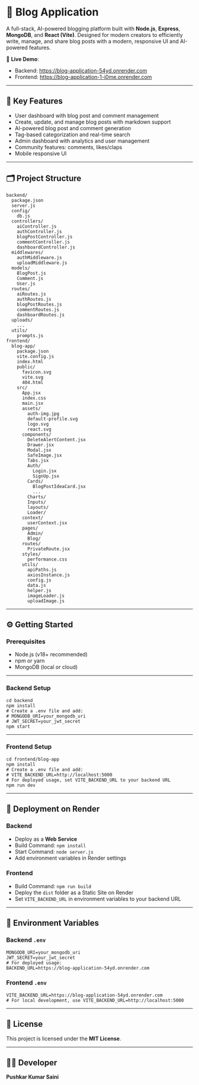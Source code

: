 # 📝 Blog Application

A full-stack, AI-powered blogging platform built with **Node.js**, **Express**, **MongoDB**, and **React (Vite)**. Designed for modern creators to efficiently write, manage, and share blog posts with a modern, responsive UI and AI-powered features.

🚀 **Live Demo**:
- Backend: https://blog-application-54yd.onrender.com
- Frontend: https://blog-application-1-i0me.onrender.com

---

## 🔑 Key Features
- User dashboard with blog post and comment management
- Create, update, and manage blog posts with markdown support
- AI-powered blog post and comment generation
- Tag-based categorization and real-time search
- Admin dashboard with analytics and user management
- Community features: comments, likes/claps
- Mobile responsive UI

---

## 🗂️ Project Structure

```
backend/
  package.json
  server.js
  config/
    db.js
  controllers/
    aiController.js
    authController.js
    blogPostController.js
    commentController.js
    dashboardController.js
  middlewares/
    authMiddleware.js
    uploadMiddleware.js
  models/
    BlogPost.js
    Comment.js
    User.js
  routes/
    aiRoutes.js
    authRoutes.js
    blogPostRoutes.js
    commentRoutes.js
    dashboardRoutes.js
  uploads/
    ...
  utils/
    prompts.js
frontend/
  blog-app/
    package.json
    vite.config.js
    index.html
    public/
      favicon.svg
      vite.svg
      404.html
    src/
      App.jsx
      index.css
      main.jsx
      assets/
        auth-img.jpg
        default-profile.svg
        logo.svg
        react.svg
      components/
        DeleteAlertContent.jsx
        Drawer.jsx
        Modal.jsx
        SafeImage.jsx
        Tabs.jsx
        Auth/
          Login.jsx
          SignUp.jsx
        Cards/
          BlogPostIdeaCard.jsx
          ...
        Charts/
        Inputs/
        layouts/
        Loader/
      context/
        userContext.jsx
      pages/
        Admin/
        Blog/
      routes/
        PrivateRoute.jsx
      styles/
        performance.css
      utils/
        apiPaths.js
        axiosInstance.js
        config.js
        data.js
        helper.js
        imageLoader.js
        uploadImage.js
```

---

## ⚙️ Getting Started

### Prerequisites
- Node.js (v18+ recommended)
- npm or yarn
- MongoDB (local or cloud)

---

### Backend Setup

```
cd backend
npm install
# Create a .env file and add:
# MONGODB_URI=your_mongodb_uri
# JWT_SECRET=your_jwt_secret
npm start
```

---

### Frontend Setup

```
cd frontend/blog-app
npm install
# Create a .env file and add:
# VITE_BACKEND_URL=http://localhost:5000
# For deployed usage, set VITE_BACKEND_URL to your backend URL
npm run dev
```

---

## 🚀 Deployment on Render

### Backend
- Deploy as a **Web Service**
- Build Command: `npm install`
- Start Command: `node server.js`
- Add environment variables in Render settings

### Frontend
- Build Command: `npm run build`
- Deploy the `dist` folder as a Static Site on Render
- Set `VITE_BACKEND_URL` in environment variables to your backend URL

---

## 🔐 Environment Variables

### Backend `.env`
```
MONGODB_URI=your_mongodb_uri
JWT_SECRET=your_jwt_secret
# For deployed usage:
BACKEND_URL=https://blog-application-54yd.onrender.com
```

### Frontend `.env`
```
VITE_BACKEND_URL=https://blog-application-54yd.onrender.com
# For local development, use VITE_BACKEND_URL=http://localhost:5000
```

---

## 📄 License

This project is licensed under the **MIT License**.

---

## 👨‍💻 Developer

**Pushkar Kumar Saini**
